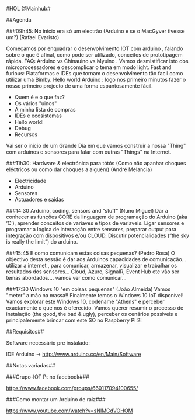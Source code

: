 #HOL @Mainhub#

##Agenda

###09h45: No inicio era só um electrão (Arduino e se o MacGyver tivesse um?) (Rafael Evaristo)

Começamos por enquadrar o desenvolvimento IOT com arduino , falando sobre o que é afinal, como pode ser utilizado, conceitos de prototipagem rápida. 
FAQ: Arduino vs Chinauino vs Myuino . Vamos desmistificar isto dos microprocessadores e descomplicar o tema em modo light. 
Fast and furious: Plataformas e IDEs que tornam o desenvolvimento tão facil como utilizar uma Bimby. 
Hello world Arduino : logo nos primeiro minutos fazer o nosso primeiro projecto de uma forma espantosamente fácil. 

* Quem é e o que faz?
* Os vários "uinos"
* A minha lista de compras
* IDEs e ecosistemas
* Hello world!
* Debug
* Recursos

Vai ser o inicio de um Grande Dia em que vamos construir a nossa "Thing" com arduinos e sensores para falar com outras "Things" na Internet.



###11h30: Hardware & electrónica para tótós (Como não apanhar choques eléctricos ou como dar choques a alguém) (André Melancia)
* Electricidade
* Arduino
* Sensores
* Actuadores e saídas


###14:30 Arduino, coding, sensors and “stuff“  (Nuno Miguel)
Dar a conhecer as funções CORE da linguagem de programação do Arduino (aka ‘C’), aprender conceitos de variaves e tipos de variaveis.
Ligar sensores e programar a logica de interacção entre sensores, preparar output para integração com dispositivos e/ou CLOUD.
Discutir potencialidades (“the sky is really the limit”) do arduino.

###15:45 E como comunicam estas coisas pequenas? (Pedro Rosa)
O objectivo desta sessão é dar aos Arduinos capacidades de comunicação... utilizar a internet , para comunicar, armazenar, visualizar e trabalhar os resultados dos sensores... Cloud, Azure, SignalR, Event Hub etc vão ser temas abordados.... vamos ver como comunicar...

###17:30 Windows 10 "em coisas pequenas"  (João Almeida)
Vamos "meter" a mão na massa!! Finalmente temos o Windows 10 IoT disponível! Vamos explorar este Windows 10, codename "Athens" e perceber exactamente o que nos é oferecido.
Vamos querer resumir o processo de instalação (the good, the bad & ugly), perceber os cenários possiveis e principalemente brincar com este SO no Raspberry PI 2!

##Requisitos##

Software necessário pre instalado:

IDE Arduino -> http://www.arduino.cc/en/Main/Software


##Notas variadas##

###Grupo-IOT Pt no facebook###

https://www.facebook.com/groups/660117094100655/

###Como montar um Arduino de raiz###

https://www.youtube.com/watch?v=sNIMCdVOHOM 